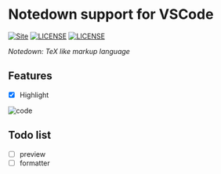 Notedown support for VSCode
======================
[![Site](https://img.shields.io/badge/NOTE-v0.1-%23FF4D5B.svg?style=flat-square)](https://github.com/toml-lang/toml)
[![LICENSE](https://img.shields.io/badge/license-Anti%20996-blue.svg?style=flat-square)](https://github.com/996icu/996.ICU/blob/master/LICENSE)
[![LICENSE](https://img.shields.io/badge/license-MPL%202.0-blue.svg?style=flat-square)](https://github.com/GalAster/vscode-toml/blob/master/License.md)

*Notedown: TeX like markup language*


## Features

- [x] Highlight

![code](https://user-images.githubusercontent.com/17541209/75157389-f94f2280-574e-11ea-9cfd-5489ef20c670.png)

## Todo list

- [ ] preview
- [ ] formatter
